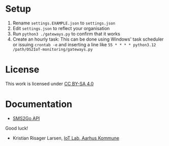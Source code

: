 # Setup
1. Rename `settings.EXAMPLE.json` to `settings.json`
2. Edit `settings.json` to reflect your organisation
3. Run `python3 ./gateways.py` to confirm that it works
4. Create an hourly task: This can be done using Windows' task scheduler or issuing `crontab -e` and inserting a line like `55 * * * * python3.12 /path/OS2IoT-monitoring/gateways.py`


# License
 This work is licensed under [CC BY-SA 4.0](https://creativecommons.org/licenses/by-sa/4.0/)

# Documentation
* [SMS2Go API](https://pushapi.ecmr.biz/docs/)


Good luck!

- Kristian Risager Larsen, [IoT Lab, Aarhus Kommune](https://iot.aarhus.dk)
